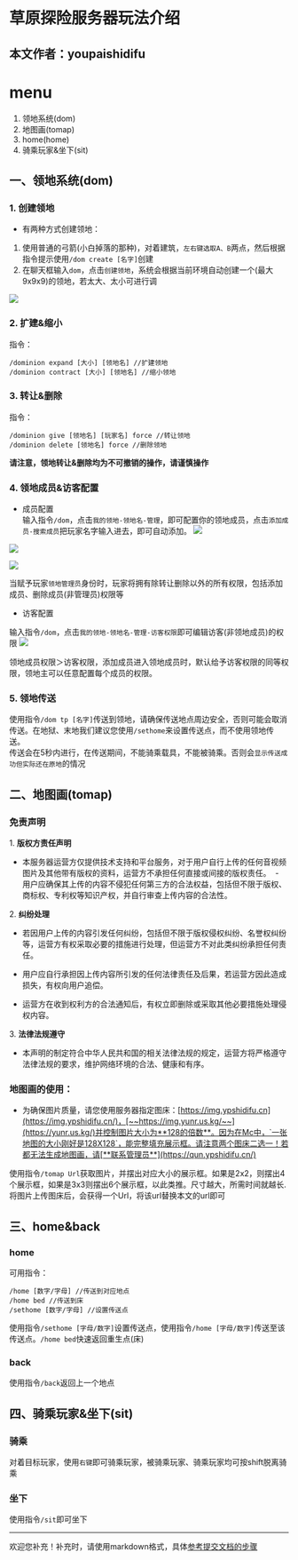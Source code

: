 # 草原探险服务器玩法介绍
## 本文作者：youpaishidifu

# menu
1. 领地系统(dom)
2. 地图画(tomap)
3. home(home)
4. 骑乘玩家&坐下(sit)

## 一、领地系统(dom)
### 1. 创建领地
- 有两种方式创建领地：
1. 使用普通的弓箭(小白掉落的那种)，对着建筑，`左右键选取A、B`两点，然后根据指令提示使用`/dom create [名字]`创建
2. 在聊天框输入`dom`，点击`创建领地`，系统会根据当前环境自动创建一个(最大9x9x9)的领地，若太大、太小可进行调

![](https://img.yunr.us.kg/api/cfile/AgACAgUAAyEGAASO2xA4AAMfZxeIgD_4AAEJx8fUKVoq66tpf1cvAAKdwDEbmWy5VP0Dt3dWLhESAQADAgADeQADNgQ)

### 2. 扩建&缩小
指令：
```
/dominion expand [大小] [领地名] //扩建领地
/dominion contract [大小] [领地名] //缩小领地
```
### 3. 转让&删除
指令：
```
/dominion give [领地名] [玩家名] force //转让领地
/dominion delete [领地名] force //删除领地
```
**请注意，领地转让&删除均为不可撤销的操作，请谨慎操作**

### 4. 领地成员&访客配置
- 成员配置<br>
输入指令`/dom`，点击`我的领地-领地名-管理`，即可配置你的领地成员，点击`添加成员-搜索成员`把玩家名字输入进去，即可自动添加。
![](https://img.yunr.us.kg/api/cfile/AgACAgUAAyEGAASO2xA4AAMgZxeSl_MIu31pk_vWZ_Yns3vq8pYAArLAMRuZbLlU52PNMsfSjvABAAMCAAN5AAM2BA)

![](https://img.yunr.us.kg/api/cfile/AgACAgUAAyEGAASO2xA4AAMhZxeTZ-bWS2pWwGdrU5mYL9CXVSwAArPAMRuZbLlUKdAHq7hBYrMBAAMCAAN5AAM2BA)

![](https://img.yunr.us.kg/api/cfile/AgACAgUAAyEGAASO2xA4AAMiZxeTbDDOD_ptPVxTGuY3mHnKFT4AArXAMRuZbLlUhItX67TqpIcBAAMCAAN5AAM2BA)

当赋予玩家`领地管理员`身份时，玩家将拥有除转让删除以外的所有权限，包括添加成员、删除成员(非管理员)权限等


- 访客配置<br>

输入指令`/dom`，点击`我的领地-领地名-管理-访客权限`即可编辑访客(非领地成员)的权限
![](https://img.yunr.us.kg/api/cfile/AgACAgUAAyEGAASO2xA4AAMjZxeVxPylHEAxz3X31wgBSXS3aHUAArjAMRuZbLlUwjr0DqMK4RgBAAMCAAN4AAM2BA)

领地成员权限＞访客权限，添加成员进入领地成员时，默认给予访客权限的同等权限，领地主可以任意配置每个成员的权限。

### 5. 领地传送
使用指令`/dom tp [名字]`传送到领地，请确保传送地点周边安全，否则可能会取消传送。在地狱、末地我们建议您使用`/sethome`来设置传送点，而不使用领地传送。<br>传送会在5秒内进行，在传送期间，不能骑乘载具，不能被骑乘。否则会`显示传送成功但实际还在原地`的情况


## 二、地图画(tomap)

### 免责声明

1. **版权方责任声明**
- 本服务器运营方仅提供技术支持和平台服务，对于用户自行上传的任何音视频图片及其他带有版权的资料，运营方不承担任何直接或间接的版权责任。
 - 用户应确保其上传的内容不侵犯任何第三方的合法权益，包括但不限于版权、商标权、专利权等知识产权，并自行审查上传内容的合法性。

2. **纠纷处理**

- 若因用户上传的内容引发任何纠纷，包括但不限于版权侵权纠纷、名誉权纠纷等，运营方有权采取必要的措施进行处理，但运营方不对此类纠纷承担任何责任。

- 用户应自行承担因上传内容所引发的任何法律责任及后果，若运营方因此造成损失，有权向用户追偿。
- 运营方在收到权利方的合法通知后，有权立即删除或采取其他必要措施处理侵权内容。

3. **法律法规遵守**
- 本声明的制定符合中华人民共和国的相关法律法规的规定，运营方将严格遵守法律法规的要求，维护网络环境的合法、健康和有序。

### 地图画的使用：
- 为确保图片质量，请您使用服务器指定图床：[https://img.ypshidifu.cn](https://img.ypshidifu.cn/)，[~~https://img.yunr.us.kg/~~](https://yunr.us.kg/)并控制图片大小为**128的倍数**。因为在Mc中，`一张地图的大小刚好是128X128`，能完整填充展示框。请注意两个图床二选一！若都无法生成地图画，请[**联系管理员**](https://qun.ypshidifu.cn/)

使用指令`/tomap Url`获取图片，并摆出对应大小的展示框。如果是2x2，则摆出4个展示框，如果是3x3则摆出6个展示框，以此类推。尺寸越大，所需时间就越长.
将图片上传图床后，会获得一个Url，将该url替换本文的url即可

## 三、home&back

### home
可用指令：
```
/home [数字/字母] //传送到对应地点
/home bed //传送到床
/sethome [数字/字母] //设置传送点
```
使用指令`/sethome [字母/数字]`设置传送点，使用指令`/home [字母/数字]`传送至该传送点。`/home bed`快速返回重生点(床)

### back
使用指令`/back`返回上一个地点

## 四、骑乘玩家&坐下(sit)

### 骑乘
对着目标玩家，使用`右键`即可骑乘玩家，被骑乘玩家、骑乘玩家均可按shift脱离骑乘

### 坐下
使用指令`/sit`即可坐下

---
欢迎您补充！补充时，请使用markdown格式，具体[参考提交文档的步骤](help.md)